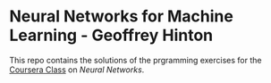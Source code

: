 # Neural Networks for Machine Learning - Geoffrey Hinton

This repo contains the solutions of the prgramming exercises for the [Coursera Class](https://www.coursera.org/learn/neural-networks/home/welcome) on *Neural Networks*.
